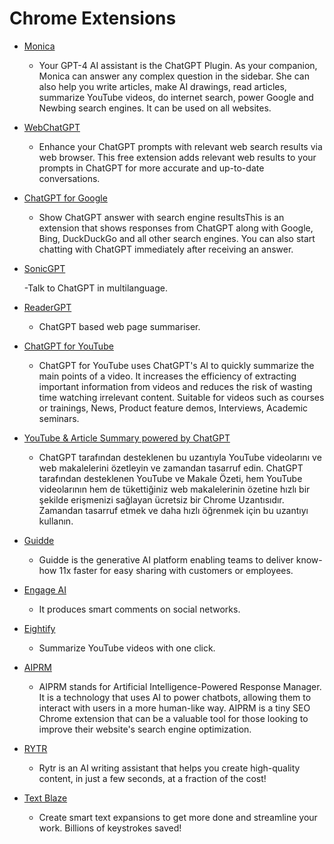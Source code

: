 # Chrome Extensions

- [Monica](https://chrome.google.com/webstore/detail/monica-your-ai-copilot-po/ofpnmcalabcbjgholdjcjblkibolbppb)

  - Your GPT-4 AI assistant is the ChatGPT Plugin. As your companion, Monica can answer any complex question in the sidebar. She can also help you write articles, make AI drawings, read articles, summarize YouTube videos, do internet search, power Google and Newbing search engines. It can be used on all websites.

- [WebChatGPT](https://chrome.google.com/webstore/detail/webchatgpt-chatgpt-with-i/lpfemeioodjbpieminkklglpmhlngfcn)

  - Enhance your ChatGPT prompts with relevant web search results via web browser. This free extension adds relevant web results to your prompts in ChatGPT for more accurate and up-to-date conversations.

- [ChatGPT for Google](https://chrome.google.com/webstore/detail/chatgpt-for-google/jgjaeacdkonaoafenlfkkkmbaopkbilf)

  - Show ChatGPT answer with search engine resultsThis is an extension that shows responses from ChatGPT along with Google, Bing, DuckDuckGo and all other search engines. You can also start chatting with ChatGPT immediately after receiving an answer.

- [SonicGPT](https://chromewebstore.google.com/detail/sonicgpt-talk-to-chatgpt/mbhplhbpobkpnggnalabldfdjdcgnkie)

  -Talk to ChatGPT in multilanguage.

- [ReaderGPT](https://chrome.google.com/webstore/detail/readergpt-chatgpt-based-w/ohgodjgnfedgikkgcjdkomkadbfedcjd/related)

  - ChatGPT based web page summariser.

- [ChatGPT for YouTube](https://chrome.google.com/webstore/detail/chatgpt-for-youtube/ocbklpkcikpidkleacbohkobinlilgbd)

  - ChatGPT for YouTube uses ChatGPT's AI to quickly summarize the main points of a video. It increases the efficiency of extracting important information from videos and reduces the risk of wasting time watching irrelevant content. Suitable for videos such as courses or trainings, News, Product feature demos, Interviews, Academic seminars.

- [YouTube & Article Summary powered by ChatGPT](https://chrome.google.com/webstore/detail/youtube-article-summary-p/nmmicjeknamkfloonkhhcjmomieiodli)

  - ChatGPT tarafından desteklenen bu uzantıyla YouTube videolarını ve web makalelerini özetleyin ve zamandan tasarruf edin. ChatGPT tarafından desteklenen YouTube ve Makale Özeti, hem YouTube videolarının hem de tükettiğiniz web makalelerinin özetine hızlı bir şekilde erişmenizi sağlayan ücretsiz bir Chrome Uzantısıdır. Zamandan tasarruf etmek ve daha hızlı öğrenmek için bu uzantıyı kullanın.

- [Guidde](https://chrome.google.com/webstore/detail/guidde-magically-create-v/oacmmmjedhheaijfjidilonpngccnhdl)

  - Guidde is the generative AI platform enabling teams to deliver know-how 11x faster for easy sharing with customers or employees.

- [Engage AI](https://chrome.google.com/webstore/detail/engage-ai-openai-gpt-for/nelhhkchoapcbpcgpmmiahfkcdhgecaf/related)

  - It produces smart comments on social networks.

- [Eightify](https://eightify.app/)

  - Summarize YouTube videos with one click.

- [AIPRM](https://www.aiprm.com/)

  - AIPRM stands for Artificial Intelligence-Powered Response Manager. It is a technology that uses AI to power chatbots, allowing them to interact with users in a more human-like way. AIPRM is a tiny SEO Chrome extension that can be a valuable tool for those looking to improve their website's search engine optimization.

- [RYTR](https://chrome.google.com/webstore/detail/rytr-ai-powered-writing-a/cpnnabpklgnhjopaenljbbmkejamagel)

  - Rytr is an AI writing assistant that helps you create high-quality content, in just a few seconds, at a fraction of the cost!

- [Text Blaze](https://chrome.google.com/webstore/detail/text-blaze-templates-and/idgadaccgipmpannjkmfddolnnhmeklj)

  - Create smart text expansions to get more done and streamline your work. Billions of keystrokes saved!
